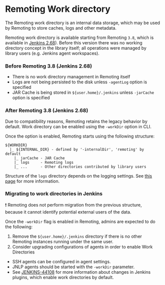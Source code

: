 Remoting Work directory
===

The Remoting work directory is an internal data storage, which may be used by Remoting to store caches, logs and other metadata.

Remoting work directory is available starting from Remoting `3.8`, which is available in [Jenkins 2.68](https://jenkins.io/changelog/#v2.68)).
Before this version there was no working directory concept in the library itself;
all operations were managed by library users (e.g. Jenkins agent workspaces).

### Before Remoting 3.8 (Jenkins 2.68)

* There is no work directory management in Remoting itself
* Logs are not being persisted to the disk unless `-agentLog` option is specified
* JAR Cache is being stored in `${user.home}/.jenkins` unless `-jarCache` option is specified

### After Remoting 3.8 (Jenkins 2.68)

Due to compatibility reasons, Remoting retains the legacy behavior by default.
Work directory can be enabled using the `-workDir` option in CLI.

Once the option is enabled, Remoting starts using the following structure:

```
${WORKDIR}
  |_ ${INTERNAL_DIR} - defined by '-internalDir', 'remoting' by default
    |_ jarCache - JAR Cache
    |_ logs     - Remoting logs
    |_ ...      - Other directories contributed by library users
```

Structure of the `logs` directory depends on the logging settings.
See [this page](logging.md) for more information.

### Migrating to work directories in Jenkins

:exclamation: Remoting does not perform migration from the previous structure, 
because it cannot identify potential external users of the data.

Once the `-workDir` flag is enabled in Remoting, admins are expected to do the following:

1. Remove the `${user.home}/.jenkins` directory if there is no other Remoting instances running under the same user.
2. Consider upgrading configurations of agents in order to enable Work Directories
  * SSH agents can be configured in agent settings.
  * JNLP agents should be started with the `-workDir` parameter.
  * See [JENKINS-44108](https://issues.jenkins-ci.org/browse/JENKINS-44108) for more information about changes in Jenkins plugins, which enable work directories by default.
